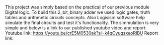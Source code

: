 This project was simply based on the practical of our previous module Digital logic. 
To build this 2_bit_binary adder we used logic gates, truth tables and arithmetic circuits concepts.
Also Logisism software help simulate the final circuits and test it's functionality. The simmulation is very simple and below is a link to our published youtube video and report:
Youtube link: https://youtu.be/crE5M0530ak?si=k4qCyuqzxeoRIBU 
Report link:
